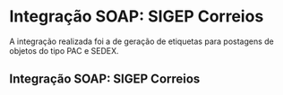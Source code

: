 # Integração SOAP: SIGEP Correios
A integração realizada foi a de geração de etiquetas para postagens de objetos do tipo PAC e SEDEX.

## Integração SOAP: SIGEP Correios
